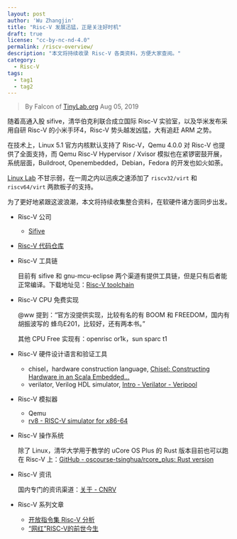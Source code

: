 ```yaml
---
layout: post
author: 'Wu Zhangjin'
title: "Risc-V 发展迅猛，正是关注好时机"
draft: true
license: "cc-by-nc-nd-4.0"
permalink: /riscv-overview/
description: "本文将持续收录 Risc-V 各类资料，方便大家查阅。"
category:
  - Risc-V
tags:
  - tag1
  - tag2
---
```


> By Falcon of [TinyLab.org][1]
> Aug 05, 2019

随着高通入股 sifive，清华伯克利联合成立国际 Risc-V 实验室，以及华米发布采用自研 Risc-V 的小米手环4，Risc-V 势头越发凶猛，大有追赶 ARM 之势。

在技术上，Linux 5.1 官方内核默认支持了 Risc-V，Qemu 4.0.0 对 Risc-V 也提供了全面支持，而 Qemu Risc-V Hypervisor / Xvisor 模拟也在紧锣密鼓开展，系统层面，Buildroot, Openembedded，Debian，Fedora 的开发也如火如荼。

[Linux Lab](http://tinylab.org/linux-lab) 不甘示弱，在一周之内以迅疾之速添加了 `riscv32/virt` 和 `riscv64/virt` 两款板子的支持。

为了更好地紧跟这波浪潮，本文将持续收集整合资料，在软硬件诸方面同步出发。

* Risc-V 公司

  - [Sifive](https://sifive.com)

* [Risc-V 代码仓库](https://github.com/riscv)

* Risc-V 工具链

  目前有 sifive 和 gnu-mcu-eclipse 两个渠道有提供工具链，但是只有后者能正常编译。下载地址见：[Risc-V toolchain](https://github.com/gnu-mcu-eclipse/riscv-none-gcc/releases)

* Risc-V CPU 免费实现

  @ww 提到：“官方没提供实现，比较有名的有 BOOM 和 FREEDOM，国内有胡振波写的 蜂鸟E201，比较好，还有两本书。”

  其他 CPU Free 实现有：openrisc or1k，sun sparc t1

* Risc-V 硬件设计语言和验证工具

   - chisel，hardware construction language, [Chisel: Constructing Hardware in an Scala Embedded...](https://chisel.eecs.berkeley.edu/)
   - verilator,  Verilog HDL simulator, [Intro - Verilator - Veripool](https://www.veripool.org/wiki/verilator)

* Risc-V 模拟器

  - Qemu
  - [rv8 - RISC-V simulator for x86-64](https://rv8.io/)

* Risc-V 操作系统

  除了 Linux，清华大学用于教学的 uCore OS Plus 的 Rust 版本目前也可以跑在 Risc-V 上：[GitHub - oscourse-tsinghua/rcore_plus: Rust version](https://github.com/oscourse-tsinghua/rcore_plus)

* Risc-V 资讯

  国内专门的资讯渠道：[关于 - CNRV](https://cnrv.io/)

* Risc-V 系列文章

  - [开放指令集 Risc-V 分析](https://medium.com/@yuxing.tang/the-risc-v-analysis-in-chinese-a26abaac03f3)
  - [“网红”RISC-V的前世今生](https://mp.weixin.qq.com/s/GOZYGHqubB-N-jKPhYN7RA)


[1]: http://tinylab.org
